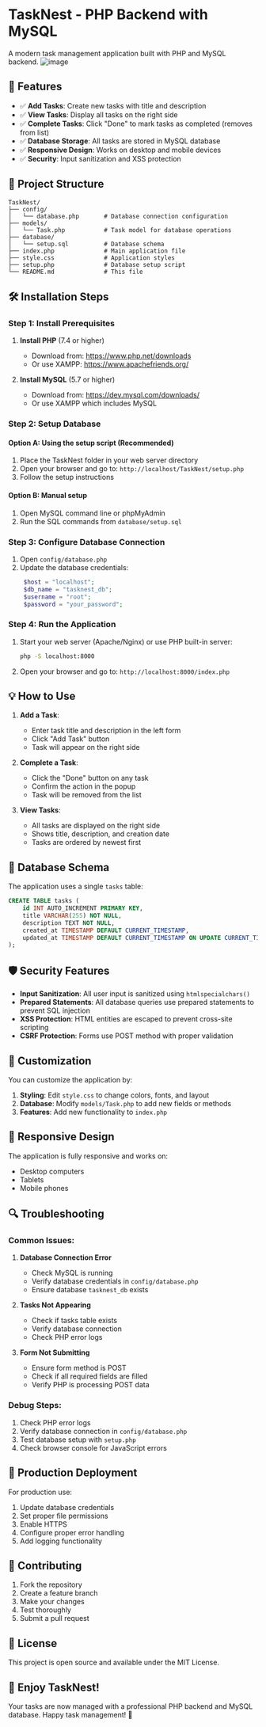 # TaskNest - PHP Backend with MySQL

A modern task management application built with PHP and MySQL backend.
![image](https://github.com/user-attachments/assets/f8a1468d-fe5c-4bee-9520-3abb1d3a4100)


## 🚀 Features

- ✅ **Add Tasks**: Create new tasks with title and description
- ✅ **View Tasks**: Display all tasks on the right side
- ✅ **Complete Tasks**: Click "Done" to mark tasks as completed (removes from list)
- ✅ **Database Storage**: All tasks are stored in MySQL database
- ✅ **Responsive Design**: Works on desktop and mobile devices
- ✅ **Security**: Input sanitization and XSS protection

## 📁 Project Structure

```
TaskNest/
├── config/
│   └── database.php       # Database connection configuration
├── models/
│   └── Task.php           # Task model for database operations
├── database/
│   └── setup.sql          # Database schema
├── index.php              # Main application file
├── style.css              # Application styles
├── setup.php              # Database setup script
└── README.md              # This file
```

## 🛠️ Installation Steps

### Step 1: Install Prerequisites

1. **Install PHP** (7.4 or higher)
   - Download from: https://www.php.net/downloads
   - Or use XAMPP: https://www.apachefriends.org/

2. **Install MySQL** (5.7 or higher)
   - Download from: https://dev.mysql.com/downloads/
   - Or use XAMPP which includes MySQL

### Step 2: Setup Database

#### Option A: Using the setup script (Recommended)
1. Place the TaskNest folder in your web server directory
2. Open your browser and go to: `http://localhost/TaskNest/setup.php`
3. Follow the setup instructions

#### Option B: Manual setup
1. Open MySQL command line or phpMyAdmin
2. Run the SQL commands from `database/setup.sql`

### Step 3: Configure Database Connection

1. Open `config/database.php`
2. Update the database credentials:
   ```php
    $host = "localhost";
    $db_name = "tasknest_db";
    $username = "root";
    $password = "your_password";
   ```

### Step 4: Run the Application

1. Start your web server (Apache/Nginx) or use PHP built-in server:
   ```bash
   php -S localhost:8000
   ```
2. Open your browser and go to: `http://localhost:8000/index.php`

## 💡 How to Use

1. **Add a Task**: 
   - Enter task title and description in the left form
   - Click "Add Task" button
   - Task will appear on the right side

2. **Complete a Task**:
   - Click the "Done" button on any task
   - Confirm the action in the popup
   - Task will be removed from the list

3. **View Tasks**:
   - All tasks are displayed on the right side
   - Shows title, description, and creation date
   - Tasks are ordered by newest first

## 🔧 Database Schema

The application uses a single `tasks` table:

```sql
CREATE TABLE tasks (
    id INT AUTO_INCREMENT PRIMARY KEY,
    title VARCHAR(255) NOT NULL,
    description TEXT NOT NULL,
    created_at TIMESTAMP DEFAULT CURRENT_TIMESTAMP,
    updated_at TIMESTAMP DEFAULT CURRENT_TIMESTAMP ON UPDATE CURRENT_TIMESTAMP
);
```

## 🛡️ Security Features

- **Input Sanitization**: All user input is sanitized using `htmlspecialchars()`
- **Prepared Statements**: All database queries use prepared statements to prevent SQL injection
- **XSS Protection**: HTML entities are escaped to prevent cross-site scripting
- **CSRF Protection**: Forms use POST method with proper validation

## 🎨 Customization

You can customize the application by:

1. **Styling**: Edit `style.css` to change colors, fonts, and layout
2. **Database**: Modify `models/Task.php` to add new fields or methods
3. **Features**: Add new functionality to `index.php`

## 📱 Responsive Design

The application is fully responsive and works on:
- Desktop computers
- Tablets
- Mobile phones

## 🔍 Troubleshooting

### Common Issues:

1. **Database Connection Error**
   - Check MySQL is running
   - Verify database credentials in `config/database.php`
   - Ensure database `tasknest_db` exists

2. **Tasks Not Appearing**
   - Check if tasks table exists
   - Verify database connection
   - Check PHP error logs

3. **Form Not Submitting**
   - Ensure form method is POST
   - Check if all required fields are filled
   - Verify PHP is processing POST data

### Debug Steps:

1. Check PHP error logs
2. Verify database connection in `config/database.php`
3. Test database setup with `setup.php`
4. Check browser console for JavaScript errors

## 🚀 Production Deployment

For production use:

1. Update database credentials
2. Set proper file permissions
3. Enable HTTPS
4. Configure proper error handling
5. Add logging functionality

## 🤝 Contributing

1. Fork the repository
2. Create a feature branch
3. Make your changes
4. Test thoroughly
5. Submit a pull request

## 📄 License

This project is open source and available under the MIT License.

## 🎉 Enjoy TaskNest!

Your tasks are now managed with a professional PHP backend and MySQL database. Happy task management! 🎯
